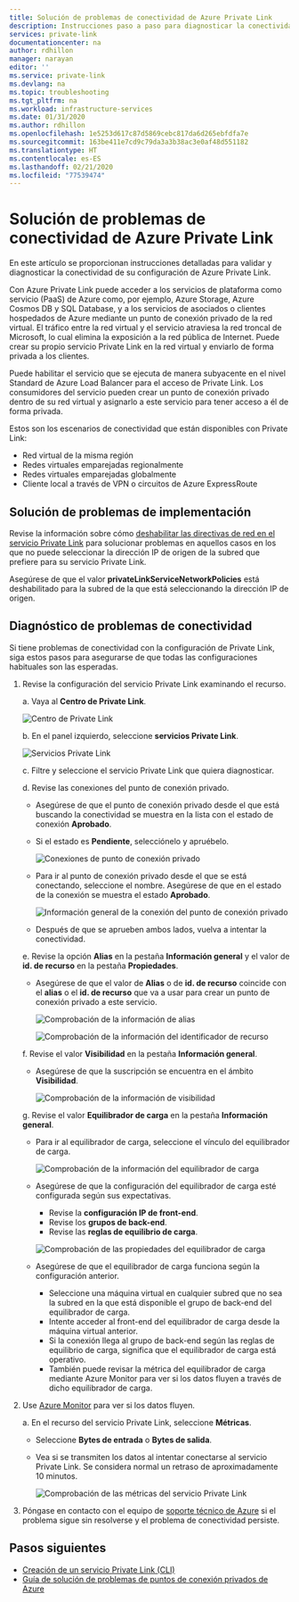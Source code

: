 ```yaml
---
title: Solución de problemas de conectividad de Azure Private Link
description: Instrucciones paso a paso para diagnosticar la conectividad de Private Link
services: private-link
documentationcenter: na
author: rdhillon
manager: narayan
editor: ''
ms.service: private-link
ms.devlang: na
ms.topic: troubleshooting
ms.tgt_pltfrm: na
ms.workload: infrastructure-services
ms.date: 01/31/2020
ms.author: rdhillon
ms.openlocfilehash: 1e5253d617c87d5869cebc817da6d265ebfdfa7e
ms.sourcegitcommit: 163be411e7cd9c79da3a3b38ac3e0af48d551182
ms.translationtype: HT
ms.contentlocale: es-ES
ms.lasthandoff: 02/21/2020
ms.locfileid: "77539474"
---
```

# <a name="troubleshoot-azure-private-link-connectivity-problems"></a>Solución de problemas de conectividad de Azure Private Link

En este artículo se proporcionan instrucciones detalladas para validar y diagnosticar la conectividad de su configuración de Azure Private Link.

Con Azure Private Link puede acceder a los servicios de plataforma como servicio (PaaS) de Azure como, por ejemplo, Azure Storage, Azure Cosmos DB y SQL Database, y a los servicios de asociados o clientes hospedados de Azure mediante un punto de conexión privado de la red virtual. El tráfico entre la red virtual y el servicio atraviesa la red troncal de Microsoft, lo cual elimina la exposición a la red pública de Internet. Puede crear su propio servicio Private Link en la red virtual y enviarlo de forma privada a los clientes.

Puede habilitar el servicio que se ejecuta de manera subyacente en el nivel Standard de Azure Load Balancer para el acceso de Private Link. Los consumidores del servicio pueden crear un punto de conexión privado dentro de su red virtual y asignarlo a este servicio para tener acceso a él de forma privada.

Estos son los escenarios de conectividad que están disponibles con Private Link:

- Red virtual de la misma región
- Redes virtuales emparejadas regionalmente
- Redes virtuales emparejadas globalmente
- Cliente local a través de VPN o circuitos de Azure ExpressRoute

## <a name="deployment-troubleshooting"></a>Solución de problemas de implementación

Revise la información sobre cómo [deshabilitar las directivas de red en el servicio Private Link](https://docs.microsoft.com/azure/private-link/disable-private-link-service-network-policy) para solucionar problemas en aquellos casos en los que no puede seleccionar la dirección IP de origen de la subred que prefiere para su servicio Private Link.

Asegúrese de que el valor **privateLinkServiceNetworkPolicies** está deshabilitado para la subred de la que está seleccionando la dirección IP de origen.

## <a name="diagnose-connectivity-problems"></a>Diagnóstico de problemas de conectividad

Si tiene problemas de conectividad con la configuración de Private Link, siga estos pasos para asegurarse de que todas las configuraciones habituales son las esperadas.

1. Revise la configuración del servicio Private Link examinando el recurso.

    a. Vaya al **Centro de Private Link**.

      ![Centro de Private Link](./media/private-link-tsg/private-link-center.png)

    b. En el panel izquierdo, seleccione **servicios Private Link**.

      ![Servicios Private Link](./media/private-link-tsg/private-link-service.png)

    c. Filtre y seleccione el servicio Private Link que quiera diagnosticar.

    d. Revise las conexiones del punto de conexión privado.
     - Asegúrese de que el punto de conexión privado desde el que está buscando la conectividad se muestra en la lista con el estado de conexión **Aprobado**.
     - Si el estado es **Pendiente**, selecciónelo y apruébelo.

       ![Conexiones de punto de conexión privado](./media/private-link-tsg/pls-private-endpoint-connections.png)

     - Para ir al punto de conexión privado desde el que se está conectando, seleccione el nombre. Asegúrese de que en el estado de la conexión se muestra el estado **Aprobado**.

       ![Información general de la conexión del punto de conexión privado](./media/private-link-tsg/pls-private-endpoint-overview.png)

     - Después de que se aprueben ambos lados, vuelva a intentar la conectividad.

    e. Revise la opción **Alias** en la pestaña **Información general** y el valor de **id. de recurso** en la pestaña **Propiedades**.
     - Asegúrese de que el valor de **Alias** o de **id. de recurso** coincide con el **alias** o el **id. de recurso** que va a usar para crear un punto de conexión privado a este servicio.

       ![Comprobación de la información de alias](./media/private-link-tsg/pls-overview-pane-alias.png)

       ![Comprobación de la información del identificador de recurso](./media/private-link-tsg/pls-properties-pane-resourceid.png)

    f. Revise el valor **Visibilidad** en la pestaña **Información general**.
     - Asegúrese de que la suscripción se encuentra en el ámbito **Visibilidad**.

       ![Comprobación de la información de visibilidad](./media/private-link-tsg/pls-overview-pane-visibility.png)

    g. Revise el valor **Equilibrador de carga** en la pestaña **Información general**.
     - Para ir al equilibrador de carga, seleccione el vínculo del equilibrador de carga.

       ![Comprobación de la información del equilibrador de carga](./media/private-link-tsg/pls-overview-pane-ilb.png)

     - Asegúrese de que la configuración del equilibrador de carga esté configurada según sus expectativas.
       - Revise la **configuración IP de front-end**.
       - Revise los **grupos de back-end**.
       - Revise las **reglas de equilibrio de carga**.

       ![Comprobación de las propiedades del equilibrador de carga](./media/private-link-tsg/pls-ilb-properties.png)

     - Asegúrese de que el equilibrador de carga funciona según la configuración anterior.
       - Seleccione una máquina virtual en cualquier subred que no sea la subred en la que está disponible el grupo de back-end del equilibrador de carga.
       - Intente acceder al front-end del equilibrador de carga desde la máquina virtual anterior.
       - Si la conexión llega al grupo de back-end según las reglas de equilibrio de carga, significa que el equilibrador de carga está operativo.
       - También puede revisar la métrica del equilibrador de carga mediante Azure Monitor para ver si los datos fluyen a través de dicho equilibrador de carga.

1. Use [Azure Monitor](https://docs.microsoft.com/azure/azure-monitor/overview) para ver si los datos fluyen.

    a. En el recurso del servicio Private Link, seleccione **Métricas**.
     - Seleccione **Bytes de entrada** o **Bytes de salida**.
     - Vea si se transmiten los datos al intentar conectarse al servicio Private Link. Se considera normal un retraso de aproximadamente 10 minutos.

       ![Comprobación de las métricas del servicio Private Link](./media/private-link-tsg/pls-metrics.png)

1. Póngase en contacto con el equipo de [soporte técnico de Azure](https://ms.portal.azure.com/#blade/Microsoft_Azure_Support/HelpAndSupportBlade/overview) si el problema sigue sin resolverse y el problema de conectividad persiste.

## <a name="next-steps"></a>Pasos siguientes

 * [Creación de un servicio Private Link (CLI)](https://docs.microsoft.com/azure/private-link/create-private-link-service-cli)
 * [Guía de solución de problemas de puntos de conexión privados de Azure](troubleshoot-private-endpoint-connectivity.md)
